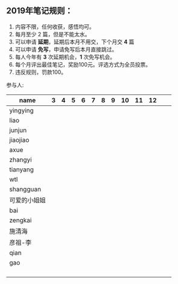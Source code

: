 ## 2019年笔记规则：

1. 内容不限，任何收获，感悟均可。
2. 每月至少 2 篇，但是不能太水。
3. 可以申请 **延期**，延期后本月不用交，下个月交 **4** 篇
4. 可以申请 **免写**，申请免写后本月直接跳过。
5. 每人今年有 **3** 次延期机会，**1** 次免写机会。
6. 每个月评出最佳笔记，奖励100元。评选方式为全员投票。
7. 违反规则，罚款100。

参与人:

| name |  3 |4| 5|6|7|8|9|10|11|12| | |
| ---- | ---- | ---- | ---- | ---- | ---- | ---- | ---- | ---- | ---- | ---- | ---- | ---- |
|yingying|      |      | | | | | | | | | ||
|liao|      |      | | | | | | | | | ||
|junjun|      |      | | | | | | | | | ||
|jiaojiao|      |      | | | | | | | | | ||
|axue|      |      | | | | | | | | | ||
|zhangyi|      |      | | | | | | | | | ||
|tianyang|      |      | | | | | | | | | ||
|wtl|      |      | | | | | | | | | ||
|shangguan|      |      | | | | | | | | | ||
|可爱的小姐姐|      |      | | | | | | | | | ||
|bai|      |      | | | | | | | | | ||
|zengkai|      |      | | | | | | | | | ||
|施清海|      |      | | | | | | | | | ||
|彦祖-李|      |      | | | | | | | | | ||
|qian|      |      | | | | | | | | | ||
|gao|      |      | | | | | | | | | ||
|      |      |      | | | | | | | | | ||
|      |      |      | | | | | | | | | ||
|      |      |      | | | | | | | | | ||
|      |      |      | | | | | | | | | ||
